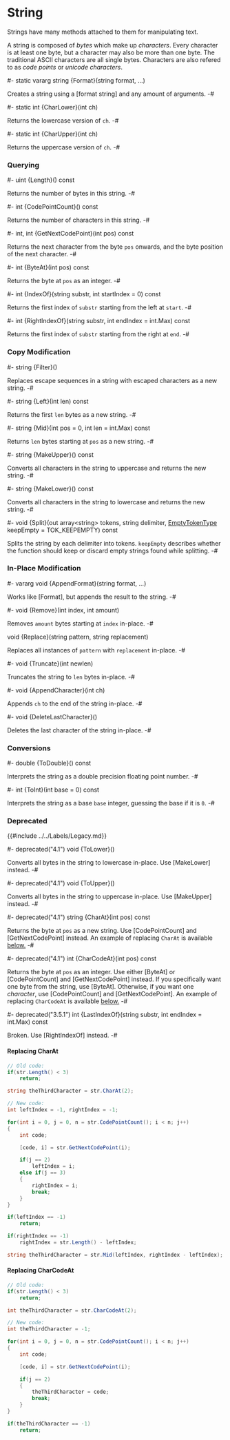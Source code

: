 # String

[format strings]: ../../Concepts/FormatStrings.md

[replace charat]: #replacing-charat
[replace charcodeat]: #replacing-charcodeat

[EmptyTokenType]: ../Base/EmptyTokenType.md

<!-- api-definition -->
Strings have many methods attached to them for manipulating text.

A string is composed of *bytes* which make up *characters*. Every
character is at least one byte, but a character may also be more than
one byte. The traditional ASCII characters are all single bytes.
Characters are also refered to as *code points* or *unicode
characters*.

<!-- api-class-methods -->
#-
static vararg string {Format}(string format, ...)

Creates a string using a [format string] and any amount of arguments.
-#

#-
static int {CharLower}(int ch)

Returns the lowercase version of `ch`.
-#

#-
static int {CharUpper}(int ch)

Returns the uppercase version of `ch`.
-#

<!-- api-instance-methods -->
### Querying

#-
uint {Length}() const

Returns the number of bytes in this string.
-#

#-
int {CodePointCount}() const

Returns the number of characters in this string.
-#

#-
int, int {GetNextCodePoint}(int pos) const

Returns the next character from the byte `pos` onwards, and the byte
position of the next character.
-#

#-
int {ByteAt}(int pos) const

Returns the byte at `pos` as an integer.
-#

#-
int {IndexOf}(string substr, int startIndex = 0) const

Returns the first index of `substr` starting from the left at `start`.
-#

#-
int {RightIndexOf}(string substr, int endIndex = int.Max) const

Returns the first index of `substr` starting from the right at `end`.
-#

### Copy Modification

#-
string {Filter}()

Replaces escape sequences in a string with escaped characters as a new
string.
-#

#-
string {Left}(int len) const

Returns the first `len` bytes as a new string.
-#

#-
string {Mid}(int pos = 0, int len = int.Max) const

Returns `len` bytes starting at `pos` as a new string.
-#

#-
string {MakeUpper}() const

Converts all characters in the string to uppercase and returns the new
string.
-#

#-
string {MakeLower}() const

Converts all characters in the string to lowercase and returns the new
string.
-#

#-
void {Split}(out array\<string> tokens, string delimiter, [EmptyTokenType] keepEmpty = TOK_KEEPEMPTY) const

Splits the string by each delimiter into tokens. `keepEmpty` describes
whether the function should keep or discard empty strings found while
splitting.
-#

### In-Place Modification

#-
vararg void {AppendFormat}(string format, ...)

Works like [Format], but appends the result to the string.
-#

#-
void {Remove}(int index, int amount)

Removes `amount` bytes starting at `index` in-place.
-#

void {Replace}(string pattern, string replacement)

Replaces all instances of `pattern` with `replacement` in-place.
-#

#-
void {Truncate}(int newlen)

Truncates the string to `len` bytes in-place.
-#

#-
void {AppendCharacter}(int ch)

Appends `ch` to the end of the string in-place.
-#

#-
void {DeleteLastCharacter}()

Deletes the last character of the string in-place.
-#

### Conversions

#-
double {ToDouble}() const

Interprets the string as a double precision floating point number.
-#

#-
int {ToInt}(int base = 0) const

Interprets the string as a base `base` integer, guessing the base if
it is `0`.
-#

### Deprecated

{{#include ../../Labels/Legacy.md}}

#-
deprecated(\"4.1\") void {ToLower}()

Converts all bytes in the string to lowercase in-place. Use
[MakeLower] instead.
-#

#-
deprecated(\"4.1\") void {ToUpper}()

Converts all bytes in the string to uppercase in-place. Use
[MakeUpper] instead.
-#

#-
deprecated(\"4.1\") string {CharAt}(int pos) const

Returns the byte at `pos` as a new string. Use [CodePointCount] and
[GetNextCodePoint] instead. An example of replacing `CharAt` is
available [below.][replace charat]
-#

#-
deprecated(\"4.1\") int {CharCodeAt}(int pos) const

Returns the byte at `pos` as an integer. Use either [ByteAt] or
[CodePointCount] and [GetNextCodePoint] instead. If you specifically
want one byte from the string, use [ByteAt]. Otherwise, if you want
one *character*, use [CodePointCount] and [GetNextCodePoint]. An
example of replacing `CharCodeAt` is available [below.][replace
charcodeat]
-#

#-
deprecated(\"3.5.1\") int {LastIndexOf}(string substr, int endIndex = int.Max) const

Broken. Use [RightIndexOf] instead.
-#

<!-- api-footer -->
#### Replacing CharAt

```csharp
// Old code:
if(str.Length() < 3)
	return;

string theThirdCharacter = str.CharAt(2);

// New code:
int leftIndex = -1, rightIndex = -1;

for(int i = 0, j = 0, n = str.CodePointCount(); i < n; j++)
{
	int code;

	[code, i] = str.GetNextCodePoint(i);

	if(j == 2)
		leftIndex = i;
	else if(j == 3)
	{
		rightIndex = i;
		break;
	}
}

if(leftIndex == -1)
	return;

if(rightIndex == -1)
	rightIndex = str.Length() - leftIndex;

string theThirdCharacter = str.Mid(leftIndex, rightIndex - leftIndex);
```

#### Replacing CharCodeAt

```csharp
// Old code:
if(str.Length() < 3)
	return;

int theThirdCharacter = str.CharCodeAt(2);

// New code:
int theThirdCharacter = -1;

for(int i = 0, j = 0, n = str.CodePointCount(); i < n; j++)
{
	int code;

	[code, i] = str.GetNextCodePoint(i);

	if(j == 2)
	{
		theThirdCharacter = code;
		break;
	}
}

if(theThirdCharacter == -1)
	return;
```
